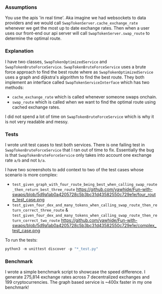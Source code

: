 ### Assumptions
You use the apis 'in real time'. Aka imagine we had websockets to data providers and we would call `SwapTokenServer.cache_exchange_rate` whenever we get the most up to date exchange rates. Then when 
a user uses our front-end our api server will call `SwapTokenServer.swap_route` to determine the optimal route.

### Explanation
I have two classes, `SwapTokenOptimizedService` and `SwapTokenBruteForceService`. 
`SwapTokenBruteForceService` uses a brute force approach to find the best route where as `SwapTokenOptimizedService` uses a graph and dijkstra's algorithm to find the best route.
They both implement an interface called `SwapTokenServiceInterface` which has two methods:
* `cache_exchange_rate` which is called whenever someone swaps onchain.
* `swap_route` which is called when we want to find the optimal route using cached exchange rates.

I did not spend a lot of time on `SwapTokenBruteForceService` which is why it is not very readable and messy.

### Tests
I wrote unit test cases to test both services. There is one failing test in `SwapTokenBruteForceService` that I ran out of time to fix. Essentially the bug is that `SwapTokenBruteForceService` only takes into account one exchange rate `a/b` and not `b/a`. 

I have two screenshots to add context to two of the test cases whose scenario is more complex:
* `test_given_graph_with_four_route_being_best_when_calling_swap_route_then_return_best_three_route` https://github.com/yawhide/Fun-with-swaps/blob/5d9a1ab0a4205728c5b3bc31d43582550c729e1e/four_route_test_case.png
* `test_given_four_dex_and_many_tokens_when_calling_swap_route_then_return_correct_three_route` & 
`test_given_four_dex_and_many_tokens_when_calling_swap_route_then_return_correct_two_route` https://github.com/yawhide/Fun-with-swaps/blob/5d9a1ab0a4205728c5b3bc31d43582550c729e1e/complex_test_case.png

To run the tests:
```python
python3 -m unittest discover -p "*_test.py"
```

### Benchmark
I wrote a simple benchmark script to showcase the speed difference. I generate 275,814 exchange rates across 7 decentralized exchanges and 199 cryptocurrencies. The graph based service is ~400x faster in my one benchmark!
